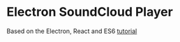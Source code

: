 # Electron SoundCloud Player

Based on the Electron, React and ES6 [tutorial](https://www.sitepoint.com/music-streaming-app-electron-react-es6)